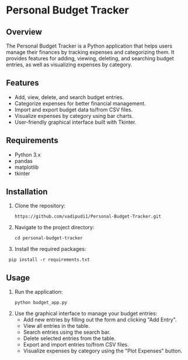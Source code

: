 # Personal Budget Tracker

## Overview
The Personal Budget Tracker is a Python application that helps users manage their finances by tracking expenses and categorizing them. It provides features for adding, viewing, deleting, and searching budget entries, as well as visualizing expenses by category.

## Features
- Add, view, delete, and search budget entries.
- Categorize expenses for better financial management.
- Import and export budget data to/from CSV files.
- Visualize expenses by category using bar charts.
- User-friendly graphical interface built with Tkinter.

## Requirements
- Python 3.x
- pandas
- matplotlib
- tkinter

## Installation
1. Clone the repository:
   ```
   https://github.com/vadipudi1/Personal-Budget-Tracker.git
3. Navigate to the project directory:
   ```
   cd personal-budget-tracker
   
4. Install the required packages:
  ```
   pip install -r requirements.txt
```
## Usage
1. Run the application:
   ```
   python budget_app.py
2. Use the graphical interface to manage your budget entries:
   - Add new entries by filling out the form and clicking "Add Entry".
   - View all entries in the table.
   - Search entries using the search bar.
   - Delete selected entries from the table.
   - Export and import entries to/from CSV files.
   - Visualize expenses by category using the "Plot Expenses" button.
